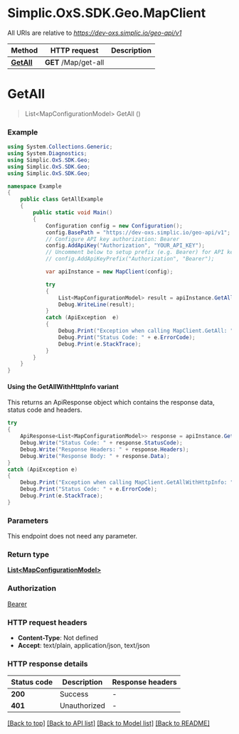 # Simplic.OxS.SDK.Geo.MapClient

All URIs are relative to *https://dev-oxs.simplic.io/geo-api/v1*

| Method | HTTP request | Description |
|--------|--------------|-------------|
| [**GetAll**](MapClient.md#mapgetallget) | **GET** /Map/get-all |  |

<a id="mapgetallget"></a>
# **GetAll**
> List&lt;MapConfigurationModel&gt; GetAll ()



### Example
```csharp
using System.Collections.Generic;
using System.Diagnostics;
using Simplic.OxS.SDK.Geo;
using Simplic.OxS.SDK.Geo;
using Simplic.OxS.SDK.Geo;

namespace Example
{
    public class GetAllExample
    {
        public static void Main()
        {
            Configuration config = new Configuration();
            config.BasePath = "https://dev-oxs.simplic.io/geo-api/v1";
            // Configure API key authorization: Bearer
            config.AddApiKey("Authorization", "YOUR_API_KEY");
            // Uncomment below to setup prefix (e.g. Bearer) for API key, if needed
            // config.AddApiKeyPrefix("Authorization", "Bearer");

            var apiInstance = new MapClient(config);

            try
            {
                List<MapConfigurationModel> result = apiInstance.GetAll();
                Debug.WriteLine(result);
            }
            catch (ApiException  e)
            {
                Debug.Print("Exception when calling MapClient.GetAll: " + e.Message);
                Debug.Print("Status Code: " + e.ErrorCode);
                Debug.Print(e.StackTrace);
            }
        }
    }
}
```

#### Using the GetAllWithHttpInfo variant
This returns an ApiResponse object which contains the response data, status code and headers.

```csharp
try
{
    ApiResponse<List<MapConfigurationModel>> response = apiInstance.GetAllWithHttpInfo();
    Debug.Write("Status Code: " + response.StatusCode);
    Debug.Write("Response Headers: " + response.Headers);
    Debug.Write("Response Body: " + response.Data);
}
catch (ApiException e)
{
    Debug.Print("Exception when calling MapClient.GetAllWithHttpInfo: " + e.Message);
    Debug.Print("Status Code: " + e.ErrorCode);
    Debug.Print(e.StackTrace);
}
```

### Parameters
This endpoint does not need any parameter.
### Return type

[**List&lt;MapConfigurationModel&gt;**](MapConfigurationModel.md)

### Authorization

[Bearer](../README.md#Bearer)

### HTTP request headers

 - **Content-Type**: Not defined
 - **Accept**: text/plain, application/json, text/json


### HTTP response details
| Status code | Description | Response headers |
|-------------|-------------|------------------|
| **200** | Success |  -  |
| **401** | Unauthorized |  -  |

[[Back to top]](#) [[Back to API list]](../README.md#documentation-for-api-endpoints) [[Back to Model list]](../README.md#documentation-for-models) [[Back to README]](../README.md)

